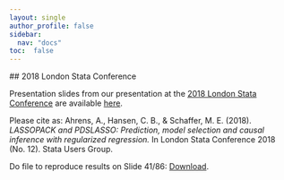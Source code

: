 ```yaml
---
layout: single
author_profile: false
sidebar:
  nav: "docs"
toc:  false
---
```


<script type="text/javascript" async
  src="https://cdn.mathjax.org/mathjax/latest/MathJax.js?config=TeX-MML-AM_CHTML">
</script>

<div markdown="1">
## 2018 London Stata Conference

Presentation slides from our presentation at the [2018 London Stata Conference](https://www.stata.com/meeting/uk18/)
are available [here](https://statalasso.github.io/pdf/StataConference2018_AhrensSchaffer.pdf).

Please cite as: Ahrens, A., Hansen, C. B., & Schaffer, M. E. (2018). *LASSOPACK and PDSLASSO: Prediction, model selection and causal inference with regularized regression.* In London Stata Conference 2018 (No. 12). Stata Users Group.

Do file to reproduce results on Slide 41/86: [Download](https://raw.githubusercontent.com/statalasso/statalasso.github.io/master/dta/housing_demo.do).


